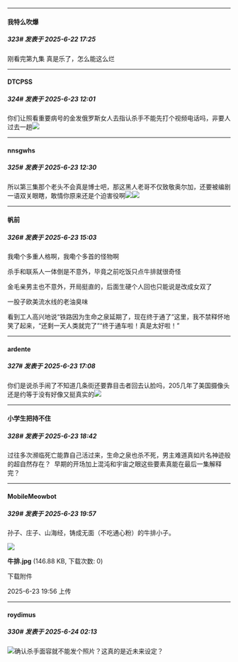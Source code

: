 ﻿
*****

####  我特么吹爆  
##### 323#       发表于 2025-6-22 17:25

刚看完第九集
真是乐了，怎么能这么烂


*****

####  DTCPSS  
##### 324#       发表于 2025-6-23 12:01

你们让照看重要病号的金发俄罗斯女人去指认杀手不能先打个视频电话吗，非要人过去一趟<img src="https://static.stage1st.com/image/smiley/face2017/004.gif" referrerpolicy="no-referrer">


*****

####  nnsgwhs  
##### 325#       发表于 2025-6-23 12:30

所以第三集那个老头不会真是博士吧，那这黑人老哥不仅致敬奥尔加，还要被编剧一语双关眼瞎，敢情你原来还是个迫害役啊<img src="https://static.stage1st.com/image/smiley/face2017/067.png" referrerpolicy="no-referrer"><img src="https://p.sda1.dev/25/2841400d416eb25b77e99520363e9113/image.jpg" referrerpolicy="no-referrer">


*****

####  帆前  
##### 326#       发表于 2025-6-23 15:03

我嘞个多重人格啊，我嘞个多首的怪物啊

杀手和联系人一体倒是不意外，毕竟之前吃饭只点牛排就很奇怪

金毛亲男主也不意外，开局挺直的，后面生硬个人回也只能说是改成女双了

一股子欧美流水线的老油臭味

看到工人高兴地说“铁路因为生命之泉延期了，现在终于通了”这里，我不禁释怀地笑了起来，“还剩一天人类就完了”“终于通车啦！真是太好啦！”


*****

####  ardente  
##### 327#       发表于 2025-6-23 17:08

你们是说杀手闹了不知道几条街还要靠目击者回去认脸吗，205几年了美国摄像头还是约等于没有好像又挺真实的<img src="https://static.stage1st.com/image/smiley/face2017/047.png" referrerpolicy="no-referrer">


*****

####  小学生把持不住  
##### 328#       发表于 2025-6-23 18:42

过往多次濒临死亡能靠自己活过来，生命之泉也杀不死，男主难道真如片名神迹般的超自然存在？  早期的开场加上混沌和宇宙之眼这些要素真能在最后一集解释完？


*****

####  MobileMeowbot  
##### 329#       发表于 2025-6-23 19:57

孙子、庄子、山海经，铸成无面（不吃通心粉）的牛排小子。

<img src="https://img.stage1st.com/forum/202506/23/195643y0jaxapzz7d8scez.jpg" referrerpolicy="no-referrer">

<strong>牛排.jpg</strong> (146.88 KB, 下载次数: 0)

下载附件

2025-6-23 19:56 上传


*****

####  roydimus  
##### 330#       发表于 2025-6-24 02:13

<img src="https://static.stage1st.com/image/smiley/face2017/001.png" referrerpolicy="no-referrer">确认杀手面容就不能发个照片？这真的是近未来设定？

